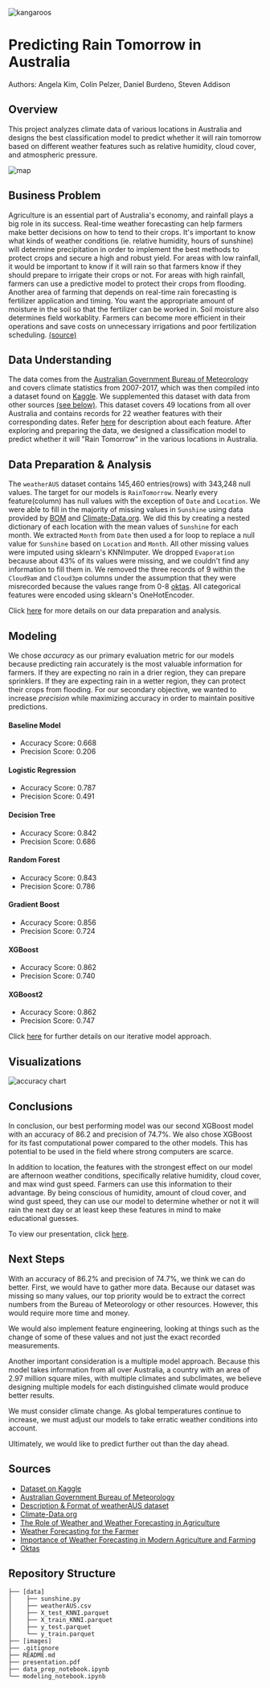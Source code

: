 ![kangaroos](https://github.com/aykim1127/project3/blob/main/images/kangaroos.jpeg)

# Predicting Rain Tomorrow in Australia
Authors: Angela Kim, Colin Pelzer, Daniel Burdeno, Steven Addison


## Overview
This project analyzes climate data of various locations in Australia and designs the best classification model to predict whether it will rain tomorrow based on different weather features such as relative humidity, cloud cover, and atmospheric pressure.

![map](https://github.com/aykim1127/project3/blob/main/images/map.png?raw=true)


## Business Problem
Agriculture is an essential part of Australia's economy, and rainfall plays a big role in its success. Real-time weather forecasting can help farmers make better decisions on how to tend to their crops. It's important to know what kinds of weather conditions (ie. relative humidity, hours of sunshine) will determine precipitation in order to implement the best methods to protect crops and secure a high and robust yield. For areas with low rainfall, it would be important to know if it will rain so that farmers know if they should prepare to irrigate their crops or not. For areas with high rainfall, farmers can use a predictive model to protect their crops from flooding. Another area of farming that depends on real-time rain forecasting is fertilizer application and timing. You want the appropriate amount of moisture in the soil so that the fertilizer can be worked in. Soil moisture also determines field workablity. Farmers can become more efficient in their operations and save costs on unnecessary irrigations and poor fertilization scheduling. <a href="#Sources">(source)</a>


## Data Understanding
The data comes from the [Australian Government Bureau of Meteorology](http://www.bom.gov.au/climate/data/) and covers climate statistics from 2007-2017, which was then compiled into a dataset found on [Kaggle](https://www.kaggle.com/jsphyg/weather-dataset-rattle-package). We supplemented this dataset with data from other sources <a href="#Sources">(see below)</a>. This dataset covers 49 locations from all over Australia and contains records for 22 weather features with their corresponding dates. Refer [here](https://rdrr.io/cran/rattle.data/man/weatherAUS.html) for description about each feature. After exploring and preparing the data, we designed a classification model to predict whether it will "Rain Tomorrow" in the various locations in Australia.


## Data Preparation & Analysis
The `weatherAUS` dataset contains 145,460 entries(rows) with 343,248 null values. The target for our models is `RainTomorrow`. Nearly every feature(column) has null values with the exception of `Date` and `Location`. We were able to fill in the majority of missing values in `Sunshine` using data provided by [BOM](http://www.bom.gov.au) and [Climate-Data.org](https://en.climate-data.org/oceania/australia-140/). We did this by creating a nested dictionary of each location with the mean values of `Sunshine` for each month. We extracted `Month` from `Date` then used a for loop to replace a null value for `Sunshine` based on `Location` and `Month`. All other missing values were imputed using sklearn's KNNImputer. We dropped `Evaporation` because about 43% of its values were missing, and we couldn't find any information to fill them in. We removed the three records of 9 within the `Cloud9am` and `Cloud3pm` columns under the assumption that they were misrecorded because the values range from 0-8 [oktas](https://en.wikipedia.org/wiki/Okta). All categorical features were encoded using sklearn's OneHotEncoder.

Click [here](https://github.com/aykim1127/project3/blob/main/data_prep_notebook.ipynb) for more details on our data preparation and analysis.

## Modeling
We chose <i>accuracy</i> as our primary evaluation metric for our models because predicting rain accurately is the most valuable information for farmers. If they are expecting no rain in a drier region, they can prepare sprinklers. If they are expecting rain in a wetter region, they can protect their crops from flooding. For our secondary objective, we wanted to increase <i>precision</i> while maximizing accuracy in order to maintain positive predictions.

#### Baseline Model
- Accuracy Score: 0.668
- Precision Score: 0.206

#### Logistic Regression
- Accuracy Score: 0.787
- Precision Score: 0.491

#### Decision Tree
- Accuracy Score: 0.842
- Precision Score: 0.686

#### Random Forest
- Accuracy Score: 0.843
- Precision Score: 0.786

#### Gradient Boost
- Accuracy Score: 0.856
- Precision Score: 0.724

#### XGBoost
- Accuracy Score: 0.862
- Precision Score: 0.740

#### XGBoost2
- Accuracy Score: 0.862
- Precision Score: 0.747

Click [here](https://github.com/aykim1127/project3/blob/main/modeling_notebook.ipynb) for further details on our iterative model approach.


## Visualizations
![accuracy chart](https://github.com/aykim1127/project3/blob/main/images/accuracy_chart.png)
![]()

## Conclusions
In conclusion, our best performing model was our second XGBoost model with an accuracy of 86.2 and precision of 74.7%. We also chose XGBoost for its fast computational power compared to the other models. This has potential to be used in the field where strong computers are scarce.

In addition to location, the features with the strongest effect on our model are afternoon weather conditions, specifically relative humidity, cloud cover, and max wind gust speed. Farmers can use this information to their advantage. By being conscious of humidity, amount of cloud cover, and wind gust speed, they can use our model to determine whether or not it will rain the next day or at least keep these features in mind to make educational guesses.

To view our presentation, click [here](https://www.canva.com/design/DAEx3uG5NIU/PnQ6UHDDkNjACTbod4degQ/view#4).


## Next Steps
With an accuracy of 86.2% and precision of 74.7%, we think we can do better. First, we would have to gather more data. Because our dataset was missing so many values, our top priority would be to extract the correct numbers from the Bureau of Meteorology or other resources. However, this would require more time and money.

We would also implement feature engineering, looking at things such as the change of some of these values and not just the exact recorded measurements.

Another important consideration is a multiple model approach. Because this model takes information from all over Australia, a country with an area of 2.97 million square miles, with multiple climates and subclimates, we believe designing multiple models for each distinguished climate would produce better results.

We must consider climate change. As global temperatures continue to increase, we must adjust our models to take erratic weather conditions into account.

Ultimately, we would like to predict further out than the day ahead.


## <a id="Sources">Sources</a>
- [Dataset on Kaggle](https://www.kaggle.com/jsphyg/weather-dataset-rattle-package)
- [Australian Government Bureau of Meteorology](http://www.bom.gov.au/climate/data/)
- [Description & Format of weatherAUS dataset](https://rdrr.io/cran/rattle.data/man/weatherAUS.html)
- [Climate-Data.org](https://en.climate-data.org/oceania/australia-140/)
- [The Role of Weather and Weather Forecasting in Agriculture](https://www.dtn.com/the-role-of-weather-and-weather-forecasting-in-agriculture/)
- [Weather Forecasting for the Farmer](https://www.agritechtomorrow.com/article/2020/02/weather-forecasting-for-the-farmer/11981)
- [Importance of Weather Forecasting in Modern Agriculture and Farming](https://tractorguru.in/tractor-blog/importance-of-weather-forecasting-in-modern-agriculture-and-farming)
- [Oktas](https://en.wikipedia.org/wiki/Okta)


## Repository Structure
```
├── [data]
│    ├── sunshine.py
│    ├── weatherAUS.csv
│    ├── X_test_KNNI.parquet
│    ├── X_train_KNNI.parquet
│    ├── y_test.parquet
│    └── y_train.parquet
├── [images]
├── .gitignore
├── README.md
├── presentation.pdf
├── data_prep_notebook.ipynb
└── modeling_notebook.ipynb
```
